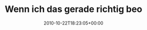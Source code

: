 ---
retweeted: false
source: <a href="https://about.twitter.com/products/tweetdeck" rel="nofollow">TweetDeck</a>
entities:
  hashtags: []
  symbols: []
  user_mentions: []
  urls: []
display_text_range:
- '0'
- '103'
favorite_count: '0'
id_str: '28428768391'
truncated: false
retweet_count: '0'
id: '28428768391'
created_at: Fri Oct 22 18:23:05 +0000 2010
favorited: false
full_text: 'Wenn ich das gerade richtig beobachte, sterben hier gerade Backup Festplatte
  #1 und Originalfestplatte.'
lang: de
tags:
- pesos:twitter
date: '2010-10-22T18:23:05+00:00'
src: https://twitter.com/bascht/status/28428768391
original_url: https://twitter.com/bascht/status/28428768391
type: twitter_tweet
text: 'Wenn ich das gerade richtig beobachte, sterben hier gerade Backup Festplatte
  #1 und Originalfestplatte.'
title: Wenn ich das gerade richtig beo

---